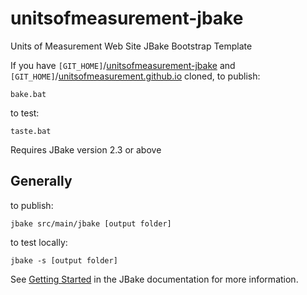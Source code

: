 unitsofmeasurement-jbake
=====================================

Units of Measurement Web Site JBake Bootstrap Template


If you have `[GIT_HOME]`/[unitsofmeasurement-jbake](https://github.com/unitsofmeasurement/unitsofmeasurement-jbake "unitsofmeasurement-jbake") and `[GIT_HOME]`/[unitsofmeasurement.github.io](https://github.com/unitsofmeasurement/unitsofmeasurement.github.io "unitsofmeasurement.github.io") cloned, 
to publish:

    bake.bat

to test:

    taste.bat

Requires JBake version 2.3 or above

Generally
---------

to publish:

    jbake src/main/jbake [output folder]

to test locally:

    jbake -s [output folder]

See [Getting Started](http://jbake.org/docs/2.3.2/#getting_started) in the JBake documentation for more information.
